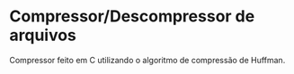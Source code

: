 # Compressor/Descompressor de arquivos

Compressor feito em C utilizando o algoritmo de compressão de Huffman.

